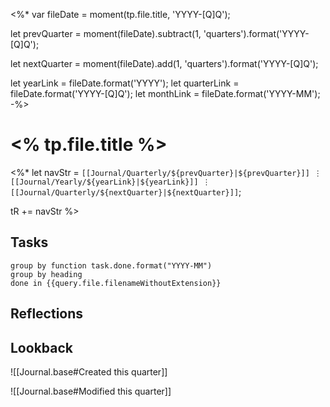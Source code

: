 <%*
var fileDate = moment(tp.file.title, 'YYYY-[Q]Q');

let prevQuarter = moment(fileDate).subtract(1, 'quarters').format('YYYY-[Q]Q');

let nextQuarter = moment(fileDate).add(1, 'quarters').format('YYYY-[Q]Q');

let yearLink = fileDate.format('YYYY');
let quarterLink = fileDate.format('YYYY-[Q]Q');
let monthLink = fileDate.format('YYYY-MM');
-%>

# <% tp.file.title %>

<%*
let navStr = `[[Journal/Quarterly/${prevQuarter}|${prevQuarter}]] ⋮ [[Journal/Yearly/${yearLink}|${yearLink}]] ⋮ [[Journal/Quarterly/${nextQuarter}|${nextQuarter}]]`;

tR += navStr
%>

## Tasks

```tasks
group by function task.done.format("YYYY-MM")
group by heading
done in {{query.file.filenameWithoutExtension}}
```

## Reflections

## Lookback

![[Journal.base#Created this quarter]]

![[Journal.base#Modified this quarter]]